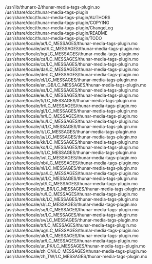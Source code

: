 /usr/lib/thunarx-2/thunar-media-tags-plugin.so  
/usr/share/doc/thunar-media-tags-plugin  
/usr/share/doc/thunar-media-tags-plugin/AUTHORS  
/usr/share/doc/thunar-media-tags-plugin/COPYING  
/usr/share/doc/thunar-media-tags-plugin/ChangeLog  
/usr/share/doc/thunar-media-tags-plugin/README  
/usr/share/doc/thunar-media-tags-plugin/TODO  
/usr/share/locale/ar/LC\_MESSAGES/thunar-media-tags-plugin.mo  
/usr/share/locale/ast/LC\_MESSAGES/thunar-media-tags-plugin.mo  
/usr/share/locale/bg/LC\_MESSAGES/thunar-media-tags-plugin.mo  
/usr/share/locale/ca/LC\_MESSAGES/thunar-media-tags-plugin.mo  
/usr/share/locale/cs/LC\_MESSAGES/thunar-media-tags-plugin.mo  
/usr/share/locale/da/LC\_MESSAGES/thunar-media-tags-plugin.mo  
/usr/share/locale/de/LC\_MESSAGES/thunar-media-tags-plugin.mo  
/usr/share/locale/el/LC\_MESSAGES/thunar-media-tags-plugin.mo  
/usr/share/locale/en\_GB/LC\_MESSAGES/thunar-media-tags-plugin.mo  
/usr/share/locale/es/LC\_MESSAGES/thunar-media-tags-plugin.mo  
/usr/share/locale/eu/LC\_MESSAGES/thunar-media-tags-plugin.mo  
/usr/share/locale/fi/LC\_MESSAGES/thunar-media-tags-plugin.mo  
/usr/share/locale/fr/LC\_MESSAGES/thunar-media-tags-plugin.mo  
/usr/share/locale/gl/LC\_MESSAGES/thunar-media-tags-plugin.mo  
/usr/share/locale/hr/LC\_MESSAGES/thunar-media-tags-plugin.mo  
/usr/share/locale/hu/LC\_MESSAGES/thunar-media-tags-plugin.mo  
/usr/share/locale/id/LC\_MESSAGES/thunar-media-tags-plugin.mo  
/usr/share/locale/it/LC\_MESSAGES/thunar-media-tags-plugin.mo  
/usr/share/locale/ja/LC\_MESSAGES/thunar-media-tags-plugin.mo  
/usr/share/locale/kk/LC\_MESSAGES/thunar-media-tags-plugin.mo  
/usr/share/locale/ko/LC\_MESSAGES/thunar-media-tags-plugin.mo  
/usr/share/locale/lt/LC\_MESSAGES/thunar-media-tags-plugin.mo  
/usr/share/locale/lv/LC\_MESSAGES/thunar-media-tags-plugin.mo  
/usr/share/locale/nb/LC\_MESSAGES/thunar-media-tags-plugin.mo  
/usr/share/locale/nl/LC\_MESSAGES/thunar-media-tags-plugin.mo  
/usr/share/locale/pa/LC\_MESSAGES/thunar-media-tags-plugin.mo  
/usr/share/locale/pl/LC\_MESSAGES/thunar-media-tags-plugin.mo  
/usr/share/locale/pt/LC\_MESSAGES/thunar-media-tags-plugin.mo  
/usr/share/locale/pt\_BR/LC\_MESSAGES/thunar-media-tags-plugin.mo  
/usr/share/locale/ru/LC\_MESSAGES/thunar-media-tags-plugin.mo  
/usr/share/locale/sk/LC\_MESSAGES/thunar-media-tags-plugin.mo  
/usr/share/locale/sl/LC\_MESSAGES/thunar-media-tags-plugin.mo  
/usr/share/locale/sq/LC\_MESSAGES/thunar-media-tags-plugin.mo  
/usr/share/locale/sr/LC\_MESSAGES/thunar-media-tags-plugin.mo  
/usr/share/locale/sv/LC\_MESSAGES/thunar-media-tags-plugin.mo  
/usr/share/locale/tr/LC\_MESSAGES/thunar-media-tags-plugin.mo  
/usr/share/locale/ug/LC\_MESSAGES/thunar-media-tags-plugin.mo  
/usr/share/locale/uk/LC\_MESSAGES/thunar-media-tags-plugin.mo  
/usr/share/locale/ur/LC\_MESSAGES/thunar-media-tags-plugin.mo  
/usr/share/locale/ur\_PK/LC\_MESSAGES/thunar-media-tags-plugin.mo  
/usr/share/locale/zh\_CN/LC\_MESSAGES/thunar-media-tags-plugin.mo  
/usr/share/locale/zh\_TW/LC\_MESSAGES/thunar-media-tags-plugin.mo  
